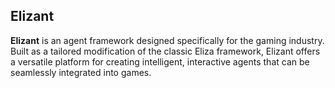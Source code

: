 ## Elizant
**Elizant** is an agent framework designed specifically for the gaming industry. Built as a tailored modification of the classic Eliza framework, Elizant offers a versatile platform for creating intelligent, interactive agents that can be seamlessly integrated into games.
